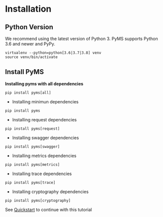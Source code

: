 # Installation

## Python Version
We recommend using the latest version of Python 3. PyMS supports Python 3.6 and newer and PyPy.

```
virtualenv --python=python[3.6|3.7|3.8] venv
source venv/bin/activate
```

## Install PyMS

**Installing pyms with all dependencies**
```
pip install pyms[all]
```
* Installing minimun dependencies
```
pip install pyms
```
* Installing request dependencies
```
pip install pyms[request]
```
* Installing swagger dependencies
```
pip install pyms[swagger]
```
* Installing metrics dependencies
```
pip install pyms[metrics]
```
* Installing trace dependencies
```
pip install pyms[trace]
```
* Installing cryptography dependencies
```
pip install pyms[cryptography]
```

See [Quickstart](quickstart.md) to continue with this tutorial